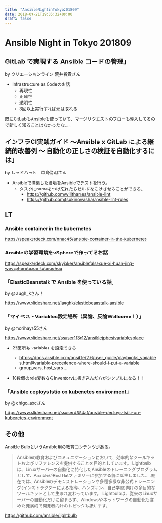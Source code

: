 ```yaml
---
title: "AnsibleNightinTokyo201809"
date: 2018-09-21T19:05:32+09:00
draft: false
---
```


# Ansible Night in Tokyo 201809

## GitLab で実現する Ansible コードの管理」

by クリエーションライン 荒井裕貴さん

* Infrastructure as Codeのお話
  * 再現性
  * 正確性
  * 透明性
  * 3回以上実行すれば元は取れる

既にGitLabもAnsibleも使っていて、マージリクエストのフローも導入してるので新しく知ることはなかったな。。。

## インフラCI実践ガイド 〜Ansible x GitLab による継続的改善例 〜 自動化の正しさの検証を自動化するには」

by レッドハット　中島倫明さん

* Ansibleで構築した環境をAnsibleでテストを行う。
  * タスクにnameをつけ忘れたらビルドをこけさせることができる。
    * https://github.com/willthames/ansible-lint
    * https://github.com/tsukinowasha/ansible-lint-rules

## LT

### Ansible container in the kubernetes

https://speakerdeck.com/nnao45/ansible-container-in-the-kubernetes

### Ansibleの学習環境をvSphereで作ってるお話

https://speakerdeck.com/skyjoker/ansiblefalsexue-xi-huan-jing-wovspheretezuo-tuteruohua

### 「ElasticBeanstalk で Ansible を使っている話」

by @laugh_kさん！

https://www.slideshare.net/laughk/elasticbeanstalk-ansible


### 「マイベストVariables設定場所（異論、反論Wellcome！）」

by @morihaya55さん

https://www.slideshare.net/ssuser1f3c12/ansiblejpbestvariablesplace

* 22箇所も variables を設定できる
  * https://docs.ansible.com/ansible/2.6/user_guide/playbooks_variables.html#variable-precedence-where-should-i-put-a-variable
  * group_vars, host_vars ...

* 10数個のrole変数ならInventoryに書き込んだ方がシンプルになる！！

### 「Ansible deploys Istio on kubenetes environment」

by @ichigo_abcさん

https://www.slideshare.net/ssuserd394af/ansible-deploys-istio-on-kubenetes-environment

## その他

Ansible BulbというAnsible用の教育コンテンツがある。

> Ansibleの教育およびコミュニケーションにおいて、効率的なツールキットおよびリファレンスを提供することを目的としています。
> Lightbulbは、Linuxサーバーの自動化に特化したAnsibleのトレーニングプログラムとして、AnsibleがRed Hatファミリーに参加する前に誕生しました。
> 現在では、Ansibleのデモンストレーションや多種多様な非公式トレーニング(インストラクターによる指導、ハンズオン、自己学習)向けの多目的なツールキットとして生まれ変わっています。
> Lightbulbは、従来のLinuxサーバーの自動化だけに留まらず、Windowsやネットワークの自動化も含めた発展的で開発者向けのトピックも扱います。

https://github.com/ansible/lightbulb